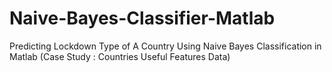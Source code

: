 # Naive-Bayes-Classifier-Matlab
Predicting Lockdown Type of A Country Using Naive Bayes Classification in Matlab (Case Study : Countries Useful Features Data)
